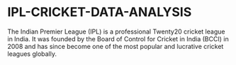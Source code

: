 # IPL-CRICKET-DATA-ANALYSIS
The Indian Premier League (IPL) is a professional Twenty20 cricket league in India. It was founded by the Board of Control for Cricket in India (BCCI) in 2008 and has since become one of the most popular and lucrative cricket leagues globally.
